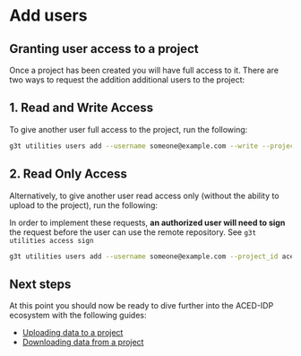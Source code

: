 # Add users

## Granting user access to a project

Once a project has been created you will have full access to it. There are two ways to request the addition additional users to the project:

## 1. Read and Write Access

To give another user full access to the project, run the following:

```sh
g3t utilities users add --username someone@example.com --write --project_id aced-myproject
```

## 2.  Read Only Access

Alternatively, to give another user read access only (without the ability to upload to the project), run the following:

In order to implement these requests, **an authorized user will need to sign** the request before the user can use the remote repository. See `g3t utilities access sign`

```sh
g3t utilities users add --username someone@example.com --project_id aced-myproject
```

## Next steps

At this point you should now be ready to dive further into the ACED-IDP ecosystem with the following guides:

- [Uploading data to a project](./upload.md)
- [Downloading data from a project](./download.md)